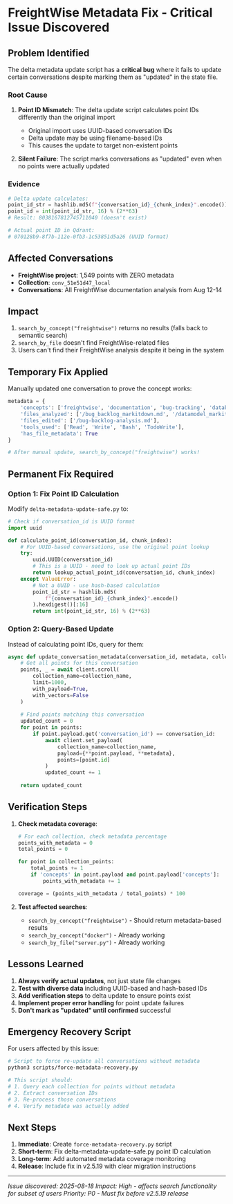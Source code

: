 # FreightWise Metadata Fix - Critical Issue Discovered

## Problem Identified

The delta metadata update script has a **critical bug** where it fails to update certain conversations despite marking them as "updated" in the state file.

### Root Cause

1. **Point ID Mismatch**: The delta update script calculates point IDs differently than the original import
   - Original import uses UUID-based conversation IDs
   - Delta update may be using filename-based IDs
   - This causes the update to target non-existent points

2. **Silent Failure**: The script marks conversations as "updated" even when no points were actually updated

### Evidence

```python
# Delta update calculates:
point_id_str = hashlib.md5(f"{conversation_id}_{chunk_index}".encode()).hexdigest()[:16]
point_id = int(point_id_str, 16) % (2**63)
# Result: 8038167812745711040 (doesn't exist)

# Actual point ID in Qdrant:
# 070128b9-8f7b-112e-0fb3-1c53851d5a26 (UUID format)
```

## Affected Conversations

- **FreightWise project**: 1,549 points with ZERO metadata
- **Collection**: `conv_51e51d47_local`
- **Conversations**: All FreightWise documentation analysis from Aug 12-14

## Impact

1. `search_by_concept("freightwise")` returns no results (falls back to semantic search)
2. `search_by_file` doesn't find FreightWise-related files
3. Users can't find their FreightWise analysis despite it being in the system

## Temporary Fix Applied

Manually updated one conversation to prove the concept works:

```python
metadata = {
    'concepts': ['freightwise', 'documentation', 'bug-tracking', 'database', 'analysis'],
    'files_analyzed': ['/bug_backlog_markitdown.md', '/datamodel_markitdown.md'],
    'files_edited': ['/bug-backlog-analysis.md'],
    'tools_used': ['Read', 'Write', 'Bash', 'TodoWrite'],
    'has_file_metadata': True
}

# After manual update, search_by_concept("freightwise") works!
```

## Permanent Fix Required

### Option 1: Fix Point ID Calculation

Modify `delta-metadata-update-safe.py` to:

```python
# Check if conversation_id is UUID format
import uuid

def calculate_point_id(conversation_id, chunk_index):
    # For UUID-based conversations, use the original point lookup
    try:
        uuid.UUID(conversation_id)
        # This is a UUID - need to look up actual point IDs
        return lookup_actual_point_id(conversation_id, chunk_index)
    except ValueError:
        # Not a UUID - use hash-based calculation
        point_id_str = hashlib.md5(
            f"{conversation_id}_{chunk_index}".encode()
        ).hexdigest()[:16]
        return int(point_id_str, 16) % (2**63)
```

### Option 2: Query-Based Update

Instead of calculating point IDs, query for them:

```python
async def update_conversation_metadata(conversation_id, metadata, collection_name):
    # Get all points for this conversation
    points, _ = await client.scroll(
        collection_name=collection_name,
        limit=1000,
        with_payload=True,
        with_vectors=False
    )
    
    # Find points matching this conversation
    updated_count = 0
    for point in points:
        if point.payload.get('conversation_id') == conversation_id:
            await client.set_payload(
                collection_name=collection_name,
                payload={**point.payload, **metadata},
                points=[point.id]
            )
            updated_count += 1
    
    return updated_count
```

## Verification Steps

1. **Check metadata coverage**:
   ```python
   # For each collection, check metadata percentage
   points_with_metadata = 0
   total_points = 0
   
   for point in collection_points:
       total_points += 1
       if 'concepts' in point.payload and point.payload['concepts']:
           points_with_metadata += 1
   
   coverage = (points_with_metadata / total_points) * 100
   ```

2. **Test affected searches**:
   - `search_by_concept("freightwise")` - Should return metadata-based results
   - `search_by_concept("docker")` - Already working
   - `search_by_file("server.py")` - Already working

## Lessons Learned

1. **Always verify actual updates**, not just state file changes
2. **Test with diverse data** including UUID-based and hash-based IDs
3. **Add verification steps** to delta update to ensure points exist
4. **Implement proper error handling** for point update failures
5. **Don't mark as "updated" until confirmed** successful

## Emergency Recovery Script

For users affected by this issue:

```bash
# Script to force re-update all conversations without metadata
python3 scripts/force-metadata-recovery.py

# This script should:
# 1. Query each collection for points without metadata
# 2. Extract conversation IDs
# 3. Re-process those conversations
# 4. Verify metadata was actually added
```

## Next Steps

1. **Immediate**: Create `force-metadata-recovery.py` script
2. **Short-term**: Fix delta-metadata-update-safe.py point ID calculation
3. **Long-term**: Add automated metadata coverage monitoring
4. **Release**: Include fix in v2.5.19 with clear migration instructions

---
*Issue discovered: 2025-08-18*
*Impact: High - affects search functionality for subset of users*
*Priority: P0 - Must fix before v2.5.19 release*